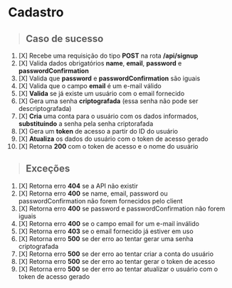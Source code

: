 # Cadastro

> ## Caso de sucesso

1. [X] Recebe uma requisição do tipo **POST** na rota **/api/signup**
2. [X] Valida dados obrigatórios **name**, **email**, **password** e **passwordConfirmation**
3. [X] Valida que **password** e **passwordConfirmation** são iguais
4. [X] Valida que o campo **email** é um e-mail válido
5. [X] **Valida** se já existe um usuário com o email fornecido
6. [X] Gera uma senha **criptografada** (essa senha não pode ser descriptografada)
7. [X] **Cria** uma conta para o usuário com os dados informados, **substituindo** a senha pela senha criptorafada
8. [X] Gera um **token** de acesso a partir do ID do usuário
9. [X] **Atualiza** os dados do usuário com o token de acesso gerado
10. [X] Retorna **200** com o token de acesso e o nome do usuário

> ## Exceções

1. [X] Retorna erro **404** se a API não existir
2. [X] Retorna erro **400** se name, email, password ou passwordConfirmation não forem fornecidos pelo client
3. [X] Retorna erro **400** se password e passwordConfirmation não forem iguais
4. [X] Retorna erro **400** se o campo email for um e-mail inválido
5. [X] Retorna erro **403** se o email fornecido já estiver em uso
6. [X] Retorna erro **500** se der erro ao tentar gerar uma senha criptografada
7. [X] Retorna erro **500** se der erro ao tentar criar a conta do usuário
8. [X] Retorna erro **500** se der erro ao tentar gerar o token de acesso
9. [X] Retorna erro **500** se der erro ao tentar atualizar o usuário com o token de acesso gerado